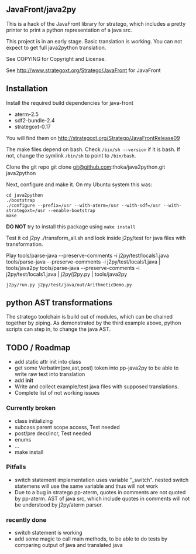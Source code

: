 ## JavaFront/java2py

This is a hack of the JavaFront library for stratego, which
includes a pretty printer to print a python representation of a java src.

This project is in an early stage. Basic translation is working.
You can not expect to get full java2python translation.

See COPYING for Copyright and License.

See http://www.strategoxt.org/Stratego/JavaFront for JavaFront
 
## Installation

Install the required build dependencies for java-front

- aterm-2.5
- sdf2-bundle-2.4
- strategoxt-0.17 

You will find them on http://strategoxt.org/Stratego/JavaFrontRelease09

The make files depend on bash. Check `/bin/sh --version`
if it is bash. If not, change the symlink  `/bin/sh` to point to `/bin/bash`.

Clone the git repo
    git clone git@github.com:thoka/java2python.git java2python

Next, configure and make it. 
On my Ubuntu system this was:

    cd java2python
    ./bootstrap
    ./configure --prefix=/usr --with-aterm=/usr --with-sdf=/usr --with-strategoxt=/usr --enable-bootstrap
    make

__DO NOT__ try to install this package using `make install` 

Test it
   cd j2py
   ./transform_all.sh
and look inside j2py/test for java files with transformation.
   

Play
    tools/parse-java --preserve-comments -i j2py/test/locals1.java
    tools/parse-java --preserve-comments -i j2py/test/locals1.java | tools/java2py
    tools/parse-java --preserve-comments -i j2py/test/locals1.java | j2py/j2py.py | tools/java2py

    j2py/run.py j2py/test/java/out/ArithmeticDemo.py
    
## python AST transformations

The stratego toolchain is build out of modules, which can be chained together by piping.
As demonstrated by the third example above, python scripts can step in, to change the java AST.
   
## TODO / Roadmap

- add static attr init into class
- get some Verbatim(pre,ast,post) token into pp-java2py to be able to write raw text into translation
- add __init__
- Write and collect example/test java files with supposed translations.
- Complete list of not working issues

### Currently broken
 
- class initializing
- subcass parent scope access,  Test needed
- post/pre decr/incr, Test needed
- enums
- ...
- make install
 
### Pitfalls

- switch statement implementation uses variable "_switch". 
  nested switch statemens will use the same variable and thus will not work
- Due to a bug in stratego pp-aterm, quotes in comments are not quoted by pp-aterm.
  AST of java src, which include quotes in comments will not be understood by j2py/aterm parser.
  
### recently done

- switch statement is working
- add some magic to call main methods, to be able to do tests by comparing output of java and translated java 
  
  
